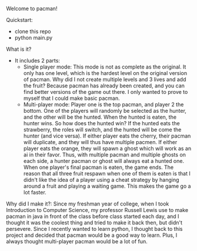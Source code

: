 Welcome to pacman!

Quickstart:
- clone this repo
- python main.py

What is it?
- It includes 2 parts:
    - Single player mode: This mode is not as complete as the original. It only has one level, which is the hardest
      level on the original version of pacman. Why did I not create multiple levels and 3 lives and add the fruit? Because pacman has already been created, and you can find better versions of the game out there. I only wanted to prove to myself that I could make basic pacman.
    - Multi-player mode: 
      Player one is the top pacman, and player 2 the bottom. One of the players will randomly be selected as the hunter, and the other will be the hunted. When the hunted is eaten, the hunter wins. So how does the hunted win? If the hunted eats the strawberry, the roles will switch, and the hunted will be come the hunter (and vice versa). If either player eats the cherry, their pacman will duplicate, and they will thus have multiple pacmen. If either player eats the orange, they will spawn a ghost which will work as an ai in their favor. Thus, with multiple pacman and multiple ghosts on each side, a hunter pacman or ghost will always eat a hunted one. When one player's final pacman is eaten, the game ends. The reason that all three fruit respawn when one of them is eaten is that I didn't like the idea of a player using a cheat strategy by hanging around a fruit and playing a waiting game. This makes the game go a lot faster. 


Why did I make it?: 
Since my freshman year of college, when I took Introduction to Computer Science, my professor Russell Lewis use to make pacman in java in front of the class before class started each day, and I thought it was the coolest thing and tried to make it back then, but didn't persevere. Since I recently wanted to learn python, I thought back to this project and decided that pacman would be a good way to learn. Plus, I always thought multi-player pacman would be a lot of fun. 
